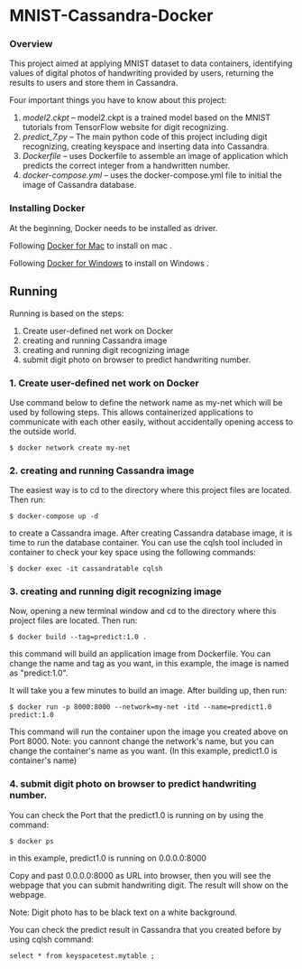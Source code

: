 # MNIST-Cassandra-Docker

### Overview
This project aimed at applying MNIST dataset to data containers, identifying values of digital photos of handwriting provided by users, returning the results to users and store them in Cassandra.

Four important things you have to know about this project: 

1. *model2.ckpt* – model2.ckpt is a trained model based on the MNIST tutorials from TensorFlow website for digit recognizing.
2. *predict_7.py* – The main python code of this project including digit recognizing, creating keyspace and inserting data into Cassandra.
3. *Dockerfile* – uses Dockerfile to assemble an image of application which predicts the correct integer from a handwritten number.
4. *docker-compose.yml* – uses the docker-compose.yml file to initial the image of Cassandra database.


### Installing Docker
At the beginning, Docker needs to be installed as driver. 

Following [Docker for Mac](https://docs.docker.com/docker-for-mac/) to install on mac .

Following [Docker for Windows](https://docs.docker.com/docker-for-windows/) to install on Windows .


## Running
Running is based on the steps:
1. Create user-defined net work on Docker
2. creating and running Cassandra image
3. creating and running digit recognizing image
4. submit digit photo on browser to predict handwriting number. 

### 1. Create user-defined net work on Docker
Use command below to define the network name as my-net which will be used by following steps. This allows containerized applications to communicate with each other easily, without accidentally opening access to the outside world. 

```$ docker network create my-net```

### 2. creating and running Cassandra image
The easiest way is to cd to the directory where this project files are located. Then run:

```$ docker-compose up -d```

to create a Cassandra image. 
After creating Cassandra database image, it is time to run the database container. You can use the cqlsh tool included in container to check your key space using the following commands:

```$ docker exec -it cassandratable cqlsh```


### 3. creating and running digit recognizing image

Now, opening a new terminal window and cd to the directory where this project files are located. Then run:

```$ docker build --tag=predict:1.0 .``` 

this command will build an application image from Dockerfile. You can change the name and tag as you want, in this example, the image is named as "predict:1.0". 

It will take you a few minutes to build an image. After building up, then run: 

```$ docker run -p 8000:8000 --network=my-net -itd --name=predict1.0 predict:1.0```

This command will run the container upon the image you created above on Port 8000. Note: you cannont change the network's name, but you can change the container's name as you want. (In this example, predict1.0 is container's name)

### 4. submit digit photo on browser to predict handwriting number. 

You can check the Port that the predict1.0 is running on by using the command: 

```$ docker ps```

in this example, predict1.0 is running on 0.0.0.0:8000

Copy and past 0.0.0.0:8000 as URL into browser, then you will see the webpage that you can submit handwriting digit. The result will show on the webpage. 

Note:  Digit photo has to be black text on a white background. 

You can check the predict result in Cassandra that you created before by using cqlsh command:

```select * from keyspacetest.mytable ;```





